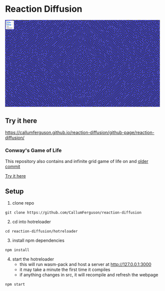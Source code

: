 # Reaction Diffusion

![screenshot](images/reaction_diffusion.jpg)

## Try it here
https://callumferguson.github.io/reaction-diffusion/github-page/reaction-diffusion/

### Conway's Game of Life

This repository also contains and infinite grid game of life on and [older commit](https://github.com/CallumFerguson/reaction-diffusion/commits/game-of-life)

[Try it here]()

## Setup

1. clone repo
```shell
git clone https://github.com/CallumFerguson/reaction-diffusion
```

2. cd into hotreloader
```shell
cd reaction-diffusion/hotreloader
```

3. install npm dependencies
```shell
npm install
```

4. start the hotreloader
    - this will run wasm-pack and host a server at http://127.0.0.1:3000
    - it may take a minute the first time it compiles
    - if anything changes in src, it will recompile and refresh the webpage
```shell
npm start
```
